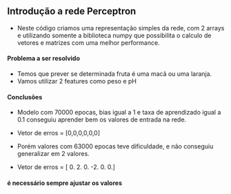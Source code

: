## Introdução a rede Perceptron

- Neste código criamos uma representação simples da rede, com 2 arrays e utilizando somente a biblioteca numpy que possibilita o calculo de vetores e matrizes com uma melhor performance.

#### __Problema a ser resolvido__
- Temos que prever se determinada fruta é uma macã ou uma laranja.
- Vamos utilizar 2 features como peso e pH

#### __Conclusões__

- Modelo com  70000 epocas, bias igual a 1 e taxa de aprendizado igual a 0.1 conseguiu aprender bem os valores de entrada na rede.
- Vetor de erros = [0,0,0,0,0,0]

- Porém valores com 63000 epocas teve dificuldade, e não conseguiu generalizar em 2 valores.

- Vetor de erros =  [ 0.  2.  0. -2.  0.  0.]


#### é necessário sempre ajustar os valores
